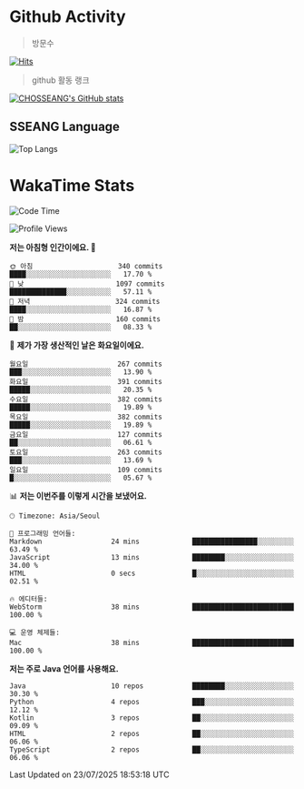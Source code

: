 <!--
**CHOSSEANG/CHOSSEANG** is a ✨ _special_ ✨ repository because its `README.md` (this file) appears on your GitHub profile.

Here are some ideas to get you started:

- 🔭 I’m currently working on ...
- 🌱 I’m currently learning ...
- 👯 I’m looking to collaborate on ...
- 🤔 I’m looking for help with ...
- 💬 Ask me about ...
- 📫 How to reach me: ...
- 😄 Pronouns: ...
- ⚡ Fun fact: ...
-->

# Github Activity
> 방문수

[![Hits](https://hits.seeyoufarm.com/api/count/incr/badge.svg?url=https%3A%2F%2Fgithub.com%2FCHOSSEANG&count_bg=%238AED3E&title_bg=%23495358&icon=electron.svg&icon_color=%23E7E7E7&title=CHOSSEANG&edge_flat=false)](https://hits.seeyoufarm.com)
> github 활동 랭크

[![CHOSSEANG's GitHub stats](https://github-readme-stats.vercel.app/api?username=CHOSSEANG)](https://github.com/CHOSSEANG/github-readme-stats)

## SSEANG Language
![Top Langs](https://github-readme-stats.vercel.app/api/top-langs/?username=CHOSSEANG&layout=compact)

# WakaTime Stats

<!--START_SECTION:waka-->
![Code Time](http://img.shields.io/badge/Code%20Time-768%20hrs%2041%20mins-blue)

![Profile Views](http://img.shields.io/badge/Profile%20Views-0-blue)

**저는 아침형 인간이에요. 🐤** 

```text
🌞 아침                     340 commits         ████░░░░░░░░░░░░░░░░░░░░░   17.70 % 
🌆 낮　                     1097 commits        ██████████████░░░░░░░░░░░   57.11 % 
🌃 저녁                     324 commits         ████░░░░░░░░░░░░░░░░░░░░░   16.87 % 
🌙 밤　                     160 commits         ██░░░░░░░░░░░░░░░░░░░░░░░   08.33 % 
```
📅 **제가 가장 생산적인 날은 화요일이에요.** 

```text
월요일                      267 commits         ███░░░░░░░░░░░░░░░░░░░░░░   13.90 % 
화요일                      391 commits         █████░░░░░░░░░░░░░░░░░░░░   20.35 % 
수요일                      382 commits         █████░░░░░░░░░░░░░░░░░░░░   19.89 % 
목요일                      382 commits         █████░░░░░░░░░░░░░░░░░░░░   19.89 % 
금요일                      127 commits         ██░░░░░░░░░░░░░░░░░░░░░░░   06.61 % 
토요일                      263 commits         ███░░░░░░░░░░░░░░░░░░░░░░   13.69 % 
일요일                      109 commits         █░░░░░░░░░░░░░░░░░░░░░░░░   05.67 % 
```


📊 **저는 이번주를 이렇게 시간을 보냈어요.** 

```text
🕑︎ Timezone: Asia/Seoul

💬 프로그래밍 언어들: 
Markdown                 24 mins             ████████████████░░░░░░░░░   63.49 % 
JavaScript               13 mins             ████████░░░░░░░░░░░░░░░░░   34.00 % 
HTML                     0 secs              █░░░░░░░░░░░░░░░░░░░░░░░░   02.51 % 

🔥 에디터들: 
WebStorm                 38 mins             █████████████████████████   100.00 % 

💻 운영 체제들: 
Mac                      38 mins             █████████████████████████   100.00 % 
```

**저는 주로 Java 언어를 사용해요.** 

```text
Java                     10 repos            ████████░░░░░░░░░░░░░░░░░   30.30 % 
Python                   4 repos             ███░░░░░░░░░░░░░░░░░░░░░░   12.12 % 
Kotlin                   3 repos             ██░░░░░░░░░░░░░░░░░░░░░░░   09.09 % 
HTML                     2 repos             ██░░░░░░░░░░░░░░░░░░░░░░░   06.06 % 
TypeScript               2 repos             ██░░░░░░░░░░░░░░░░░░░░░░░   06.06 % 
```




 Last Updated on 23/07/2025 18:53:18 UTC
<!--END_SECTION:waka-->
